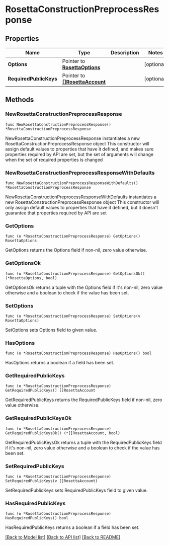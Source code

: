 # RosettaConstructionPreprocessResponse

## Properties

Name | Type | Description | Notes
------------ | ------------- | ------------- | -------------
**Options** | Pointer to [**RosettaOptions**](RosettaOptions.md) |  | [optional] 
**RequiredPublicKeys** | Pointer to [**[]RosettaAccount**](RosettaAccount.md) |  | [optional] 

## Methods

### NewRosettaConstructionPreprocessResponse

`func NewRosettaConstructionPreprocessResponse() *RosettaConstructionPreprocessResponse`

NewRosettaConstructionPreprocessResponse instantiates a new RosettaConstructionPreprocessResponse object
This constructor will assign default values to properties that have it defined,
and makes sure properties required by API are set, but the set of arguments
will change when the set of required properties is changed

### NewRosettaConstructionPreprocessResponseWithDefaults

`func NewRosettaConstructionPreprocessResponseWithDefaults() *RosettaConstructionPreprocessResponse`

NewRosettaConstructionPreprocessResponseWithDefaults instantiates a new RosettaConstructionPreprocessResponse object
This constructor will only assign default values to properties that have it defined,
but it doesn't guarantee that properties required by API are set

### GetOptions

`func (o *RosettaConstructionPreprocessResponse) GetOptions() RosettaOptions`

GetOptions returns the Options field if non-nil, zero value otherwise.

### GetOptionsOk

`func (o *RosettaConstructionPreprocessResponse) GetOptionsOk() (*RosettaOptions, bool)`

GetOptionsOk returns a tuple with the Options field if it's non-nil, zero value otherwise
and a boolean to check if the value has been set.

### SetOptions

`func (o *RosettaConstructionPreprocessResponse) SetOptions(v RosettaOptions)`

SetOptions sets Options field to given value.

### HasOptions

`func (o *RosettaConstructionPreprocessResponse) HasOptions() bool`

HasOptions returns a boolean if a field has been set.

### GetRequiredPublicKeys

`func (o *RosettaConstructionPreprocessResponse) GetRequiredPublicKeys() []RosettaAccount`

GetRequiredPublicKeys returns the RequiredPublicKeys field if non-nil, zero value otherwise.

### GetRequiredPublicKeysOk

`func (o *RosettaConstructionPreprocessResponse) GetRequiredPublicKeysOk() (*[]RosettaAccount, bool)`

GetRequiredPublicKeysOk returns a tuple with the RequiredPublicKeys field if it's non-nil, zero value otherwise
and a boolean to check if the value has been set.

### SetRequiredPublicKeys

`func (o *RosettaConstructionPreprocessResponse) SetRequiredPublicKeys(v []RosettaAccount)`

SetRequiredPublicKeys sets RequiredPublicKeys field to given value.

### HasRequiredPublicKeys

`func (o *RosettaConstructionPreprocessResponse) HasRequiredPublicKeys() bool`

HasRequiredPublicKeys returns a boolean if a field has been set.


[[Back to Model list]](../README.md#documentation-for-models) [[Back to API list]](../README.md#documentation-for-api-endpoints) [[Back to README]](../README.md)


